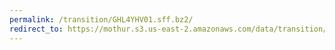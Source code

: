 ```yaml
---
permalink: /transition/GHL4YHV01.sff.bz2/
redirect_to: https://mothur.s3.us-east-2.amazonaws.com/data/transition/GHL4YHV01.sff.bz2
---
```


